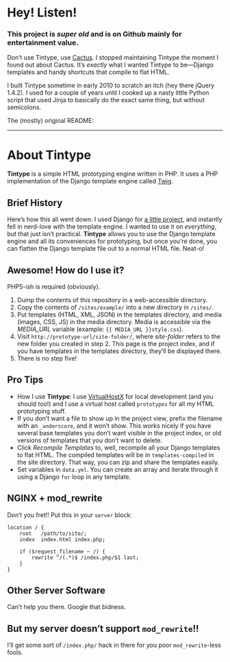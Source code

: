 # Hey! Listen!
### This project is *super old* and is on Github mainly for entertainment value.

Don’t use Tintype, use [Cactus](http://cactusformac.com). I stopped maintaining Tintype the moment I found out about Cactus. It’s *exactly* what I wanted Tintype to be—Django templates and handy shortcuts that compile to flat HTML.

I built Tintype sometime in early 2010 to scratch an itch (hey there jQuery 1.4.2). I used for a couple of years until I cooked up a nasty little Python script that used Jinja to basically do the exact same thing, but without semicolons.

The (mostly) original README:

---

# About Tintype
**Tintype** is a simple HTML prototyping engine written in PHP. It uses a PHP implementation of the Django template engine called [Twig](http://github.com/fabpot/twig).

## Brief History
Here’s how this all went down. I used Django for [a little project](http://ligonier.org), and instantly fell in nerd-love with the template engine. I wanted to use it on _everything_, but that just isn’t practical. **Tintype** allows you to use the Django template engine and all its conveniences for prototyping, but once you’re done, you can flatten the Django template file out to a normal HTML file. Neat-o!

## Awesome! How do I use it?
PHP5-ish is required (obviously).

1. Dump the contents of this repository in a web-accessible directory.
2. Copy the contents of `/sites/example/` into a new directory in `/sites/`.
3. Put templates (HTML, XML, JSON) in the templates directory, and media (images, CSS, JS) in the media directory. Media is accessible via the *MEDIA_URL* variable (example: `{{ MEDIA_URL }}style.css`).
4. Visit `http://prototype-url/site-folder/`, where *site-folder* refers to the new folder you created in step 2. This page is the project index, and if you have templates in the templates directory, they’ll be displayed there.
5. There is no step five!

## Pro Tips
* How I use **Tintype**: I use [VirtualHostX](http://clickontyler.com/virtualhostx/) for local development (and you should too!) and I use a virtual host called `prototypes` for all my HTML prototyping stuff.
* If you don’t want a file to show up in the project view, prefix the filename with an `_underscore`, and it won’t show. This works nicely if you have several base templates you don’t want visible in the project index, or old versions of templates that you don’t want to delete.
* Click *Recompile Templates* to, well, recompile all your Django templates to flat HTML. The compiled templates will be in `templates-compiled` in the site directory. That way, you can zip and share the templates easily.
* Set variables in `data.yml`. You can create an array and iterate through it using a Django `for` loop in any template.

## NGINX + mod_rewrite
Don’t you fret!! Put this in your `server` block:
```nginx
location / {
	root   /path/to/site/;
	index  index.html index.php;

	if ($request_filename ~ /) {
		rewrite ^/(.*)$ /index.php/$1 last;
	}
}
```

## Other Server Software
Can’t help you there. Google that bidness.

## But my server doesn’t support `mod_rewrite`!!
I’ll get some sort of `/index.php/` hack in there for you poor `mod_rewrite`-less fools.
